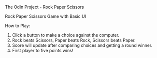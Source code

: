 The Odin Project - Rock Paper Scissors

Rock Paper Scissors Game with Basic UI

How to Play:

1. Click a button to make a choice against the computer.
2. Rock beats Scissors, Paper beats Rock, Scissors beats Paper.
3. Score will update after comparing choices and getting a round winner.
4. First player to five points wins!



